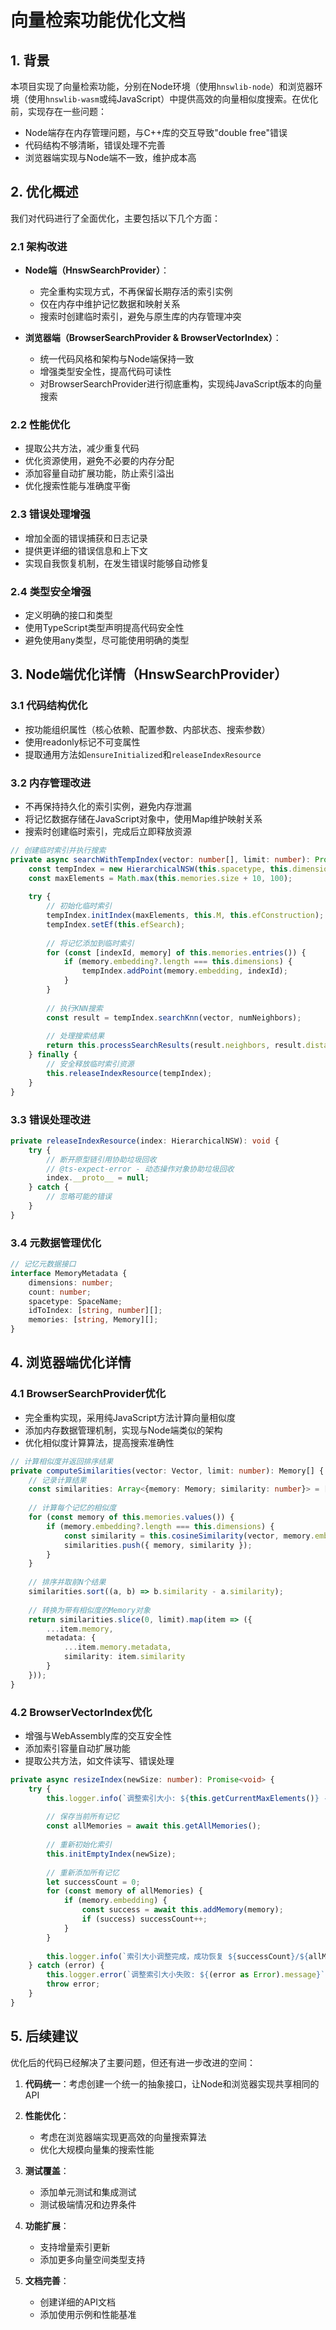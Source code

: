 # 向量检索功能优化文档

## 1. 背景

本项目实现了向量检索功能，分别在Node环境（使用`hnswlib-node`）和浏览器环境（使用`hnswlib-wasm`或纯JavaScript）中提供高效的向量相似度搜索。在优化前，实现存在一些问题：

- Node端存在内存管理问题，与C++库的交互导致"double free"错误
- 代码结构不够清晰，错误处理不完善
- 浏览器端实现与Node端不一致，维护成本高

## 2. 优化概述

我们对代码进行了全面优化，主要包括以下几个方面：

### 2.1 架构改进

- **Node端（HnswSearchProvider）**：
  - 完全重构实现方式，不再保留长期存活的索引实例
  - 仅在内存中维护记忆数据和映射关系
  - 搜索时创建临时索引，避免与原生库的内存管理冲突

- **浏览器端（BrowserSearchProvider & BrowserVectorIndex）**：
  - 统一代码风格和架构与Node端保持一致
  - 增强类型安全性，提高代码可读性
  - 对BrowserSearchProvider进行彻底重构，实现纯JavaScript版本的向量搜索

### 2.2 性能优化

- 提取公共方法，减少重复代码
- 优化资源使用，避免不必要的内存分配
- 添加容量自动扩展功能，防止索引溢出
- 优化搜索性能与准确度平衡

### 2.3 错误处理增强

- 增加全面的错误捕获和日志记录
- 提供更详细的错误信息和上下文
- 实现自我恢复机制，在发生错误时能够自动修复

### 2.4 类型安全增强

- 定义明确的接口和类型
- 使用TypeScript类型声明提高代码安全性
- 避免使用any类型，尽可能使用明确的类型

## 3. Node端优化详情（HnswSearchProvider）

### 3.1 代码结构优化

- 按功能组织属性（核心依赖、配置参数、内部状态、搜索参数）
- 使用readonly标记不可变属性
- 提取通用方法如`ensureInitialized`和`releaseIndexResource`

### 3.2 内存管理改进

- 不再保持持久化的索引实例，避免内存泄漏
- 将记忆数据存储在JavaScript对象中，使用Map维护映射关系
- 搜索时创建临时索引，完成后立即释放资源

```typescript
// 创建临时索引并执行搜索
private async searchWithTempIndex(vector: number[], limit: number): Promise<Memory[]> {
    const tempIndex = new HierarchicalNSW(this.spacetype, this.dimensions);
    const maxElements = Math.max(this.memories.size + 10, 100);
    
    try {
        // 初始化临时索引
        tempIndex.initIndex(maxElements, this.M, this.efConstruction);
        tempIndex.setEf(this.efSearch);
        
        // 将记忆添加到临时索引
        for (const [indexId, memory] of this.memories.entries()) {
            if (memory.embedding?.length === this.dimensions) {
                tempIndex.addPoint(memory.embedding, indexId);
            }
        }
        
        // 执行KNN搜索
        const result = tempIndex.searchKnn(vector, numNeighbors);
        
        // 处理搜索结果
        return this.processSearchResults(result.neighbors, result.distances);
    } finally {
        // 安全释放临时索引资源
        this.releaseIndexResource(tempIndex);
    }
}
```

### 3.3 错误处理改进

```typescript
private releaseIndexResource(index: HierarchicalNSW): void {
    try {
        // 断开原型链引用协助垃圾回收
        // @ts-expect-error - 动态操作对象协助垃圾回收
        index.__proto__ = null;
    } catch {
        // 忽略可能的错误
    }
}
```

### 3.4 元数据管理优化

```typescript
// 记忆元数据接口
interface MemoryMetadata {
    dimensions: number;
    count: number;
    spacetype: SpaceName;
    idToIndex: [string, number][];
    memories: [string, Memory][];
}
```

## 4. 浏览器端优化详情

### 4.1 BrowserSearchProvider优化

- 完全重构实现，采用纯JavaScript方法计算向量相似度
- 添加内存数据管理机制，实现与Node端类似的架构
- 优化相似度计算算法，提高搜索准确性

```typescript
// 计算相似度并返回排序结果
private computeSimilarities(vector: Vector, limit: number): Memory[] {
    // 记录计算结果
    const similarities: Array<{memory: Memory; similarity: number}> = [];
    
    // 计算每个记忆的相似度
    for (const memory of this.memories.values()) {
        if (memory.embedding?.length === this.dimensions) {
            const similarity = this.cosineSimilarity(vector, memory.embedding);
            similarities.push({ memory, similarity });
        }
    }
    
    // 排序并取前N个结果
    similarities.sort((a, b) => b.similarity - a.similarity);
    
    // 转换为带有相似度的Memory对象
    return similarities.slice(0, limit).map(item => ({
        ...item.memory,
        metadata: {
            ...item.memory.metadata,
            similarity: item.similarity
        }
    }));
}
```

### 4.2 BrowserVectorIndex优化

- 增强与WebAssembly库的交互安全性
- 添加索引容量自动扩展功能
- 提取公共方法，如文件读写、错误处理

```typescript
private async resizeIndex(newSize: number): Promise<void> {
    try {
        this.logger.info(`调整索引大小: ${this.getCurrentMaxElements()} -> ${newSize}`);
        
        // 保存当前所有记忆
        const allMemories = await this.getAllMemories();
        
        // 重新初始化索引
        this.initEmptyIndex(newSize);
        
        // 重新添加所有记忆
        let successCount = 0;
        for (const memory of allMemories) {
            if (memory.embedding) {
                const success = await this.addMemory(memory);
                if (success) successCount++;
            }
        }
        
        this.logger.info(`索引大小调整完成，成功恢复 ${successCount}/${allMemories.length} 条记忆`);
    } catch (error) {
        this.logger.error(`调整索引大小失败: ${(error as Error).message}`);
        throw error;
    }
}
```

## 5. 后续建议

优化后的代码已经解决了主要问题，但还有进一步改进的空间：

1. **代码统一**：考虑创建一个统一的抽象接口，让Node和浏览器实现共享相同的API

2. **性能优化**：
   - 考虑在浏览器端实现更高效的向量搜索算法
   - 优化大规模向量集的搜索性能

3. **测试覆盖**：
   - 添加单元测试和集成测试
   - 测试极端情况和边界条件

4. **功能扩展**：
   - 支持增量索引更新
   - 添加更多向量空间类型支持

5. **文档完善**：
   - 创建详细的API文档
   - 添加使用示例和性能基准 